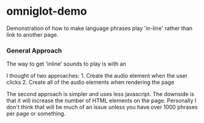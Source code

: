# omniglot-demo

Demonstration of how to make language phrases play 'in-line' rather than link to another page.

### General Approach ###

The way to get 'inline' sounds to play is with an <audio> element. This element can load audio data from 
a specific url and then play it once it is loaded.

I thought of two approaches:
    1. Create the audio element when the user clicks
    2. Create all of the audio elements when rendering the page

The second approach is simpler and uses less javascript. The downside is that it will increase the number of HTML elements on the page. 
Personally I don't think that will be much of an issue unless you have over 1000 phrases per page or something.

